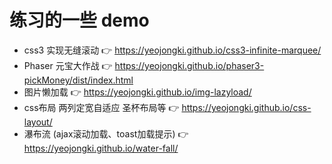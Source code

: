 # 练习的一些 demo

- css3 实现无缝滚动 👉 https://yeojongki.github.io/css3-infinite-marquee/
- Phaser 元宝大作战 👉 https://yeojongki.github.io/phaser3-pickMoney/dist/index.html
- 图片懒加载 👉 https://yeojongki.github.io/img-lazyload/
- css布局 两列定宽自适应 圣杯布局等 👉 https://yeojongki.github.io/css-layout/
- 瀑布流 (ajax滚动加载、toast加载提示) 👉 https://yeojongki.github.io/water-fall/
